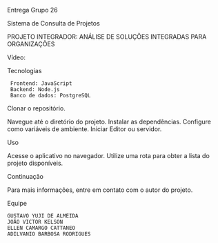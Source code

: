 Entrega Grupo 26

Sistema de Consulta de Projetos

PROJETO INTEGRADOR: ANÁLISE DE SOLUÇÕES INTEGRADAS PARA ORGANIZAÇÕES

Vídeo:

Tecnologias

     Frontend: JavaScript
     Backend: Node.js
     Banco de dados: PostgreSQL

Clonar o repositório.

   Navegue até o diretório do projeto.
   Instalar as dependências.
   Configure como variáveis ​​de ambiente.
   Iniciar Editor ou servidor.

Uso

   Acesse o aplicativo no navegador.
   Utilize uma rota para obter a lista do projeto disponíveis.

Continuação 

   Para mais informações, entre em contato com o autor do projeto.

Equipe   
    
    GUSTAVO YUJI DE ALMEIDA
    JOÃO VICTOR KELSON
    ELLEN CAMARGO CATTANEO
    ADILVANIO BARBOSA RODRIGUES



 
